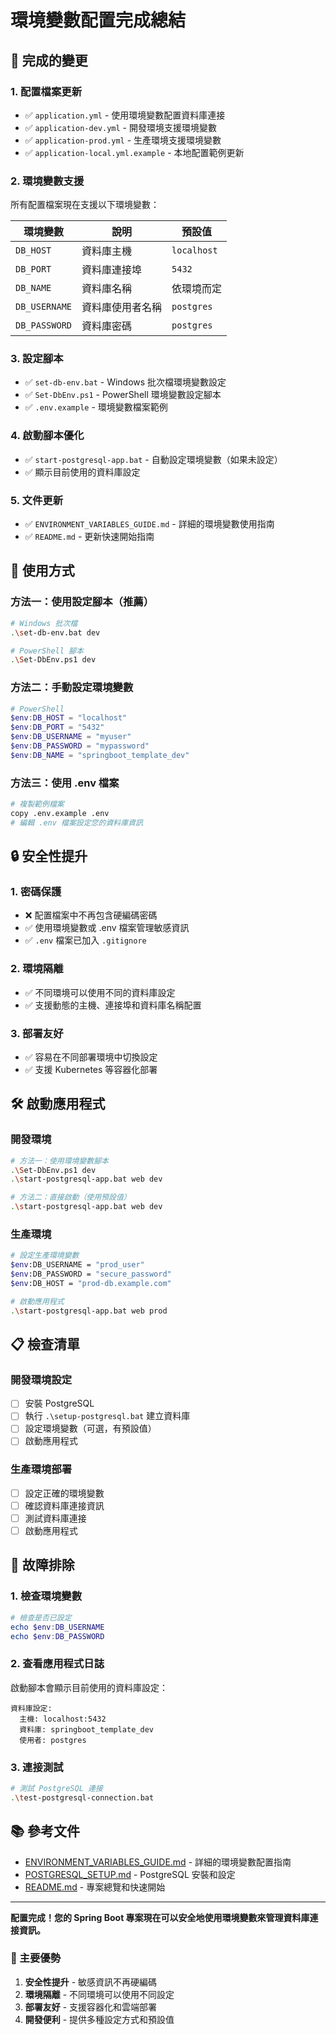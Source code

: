 # 環境變數配置完成總結

## 🎯 完成的變更

### 1. 配置檔案更新
- ✅ `application.yml` - 使用環境變數配置資料庫連接
- ✅ `application-dev.yml` - 開發環境支援環境變數
- ✅ `application-prod.yml` - 生產環境支援環境變數
- ✅ `application-local.yml.example` - 本地配置範例更新

### 2. 環境變數支援
所有配置檔案現在支援以下環境變數：

| 環境變數 | 說明 | 預設值 |
|---------|------|--------|
| `DB_HOST` | 資料庫主機 | `localhost` |
| `DB_PORT` | 資料庫連接埠 | `5432` |
| `DB_NAME` | 資料庫名稱 | 依環境而定 |
| `DB_USERNAME` | 資料庫使用者名稱 | `postgres` |
| `DB_PASSWORD` | 資料庫密碼 | `postgres` |

### 3. 設定腳本
- ✅ `set-db-env.bat` - Windows 批次檔環境變數設定
- ✅ `Set-DbEnv.ps1` - PowerShell 環境變數設定腳本
- ✅ `.env.example` - 環境變數檔案範例

### 4. 啟動腳本優化
- ✅ `start-postgresql-app.bat` - 自動設定環境變數（如果未設定）
- ✅ 顯示目前使用的資料庫設定

### 5. 文件更新
- ✅ `ENVIRONMENT_VARIABLES_GUIDE.md` - 詳細的環境變數使用指南
- ✅ `README.md` - 更新快速開始指南

## 🚀 使用方式

### 方法一：使用設定腳本（推薦）
```bash
# Windows 批次檔
.\set-db-env.bat dev

# PowerShell 腳本
.\Set-DbEnv.ps1 dev
```

### 方法二：手動設定環境變數
```powershell
# PowerShell
$env:DB_HOST = "localhost"
$env:DB_PORT = "5432"
$env:DB_USERNAME = "myuser"
$env:DB_PASSWORD = "mypassword"
$env:DB_NAME = "springboot_template_dev"
```

### 方法三：使用 .env 檔案
```bash
# 複製範例檔案
copy .env.example .env
# 編輯 .env 檔案設定您的資料庫資訊
```

## 🔒 安全性提升

### 1. 密碼保護
- ❌ 配置檔案中不再包含硬編碼密碼
- ✅ 使用環境變數或 .env 檔案管理敏感資訊
- ✅ `.env` 檔案已加入 `.gitignore`

### 2. 環境隔離
- ✅ 不同環境可以使用不同的資料庫設定
- ✅ 支援動態的主機、連接埠和資料庫名稱配置

### 3. 部署友好
- ✅ 容易在不同部署環境中切換設定
- ✅ 支援 Kubernetes 等容器化部署

## 🛠️ 啟動應用程式

### 開發環境
```bash
# 方法一：使用環境變數腳本
.\Set-DbEnv.ps1 dev
.\start-postgresql-app.bat web dev

# 方法二：直接啟動（使用預設值）
.\start-postgresql-app.bat web dev
```

### 生產環境
```bash
# 設定生產環境變數
$env:DB_USERNAME = "prod_user"
$env:DB_PASSWORD = "secure_password"
$env:DB_HOST = "prod-db.example.com"

# 啟動應用程式
.\start-postgresql-app.bat web prod
```

## 📋 檢查清單

### 開發環境設定
- [ ] 安裝 PostgreSQL
- [ ] 執行 `.\setup-postgresql.bat` 建立資料庫
- [ ] 設定環境變數（可選，有預設值）
- [ ] 啟動應用程式

### 生產環境部署
- [ ] 設定正確的環境變數
- [ ] 確認資料庫連接資訊
- [ ] 測試資料庫連接
- [ ] 啟動應用程式

## 🔧 故障排除

### 1. 檢查環境變數
```powershell
# 檢查是否已設定
echo $env:DB_USERNAME
echo $env:DB_PASSWORD
```

### 2. 查看應用程式日誌
啟動腳本會顯示目前使用的資料庫設定：
```
資料庫設定:
  主機: localhost:5432
  資料庫: springboot_template_dev
  使用者: postgres
```

### 3. 連接測試
```bash
# 測試 PostgreSQL 連接
.\test-postgresql-connection.bat
```

## 📚 參考文件

- [ENVIRONMENT_VARIABLES_GUIDE.md](ENVIRONMENT_VARIABLES_GUIDE.md) - 詳細的環境變數配置指南
- [POSTGRESQL_SETUP.md](POSTGRESQL_SETUP.md) - PostgreSQL 安裝和設定
- [README.md](README.md) - 專案總覽和快速開始

---

**配置完成！您的 Spring Boot 專案現在可以安全地使用環境變數來管理資料庫連接資訊。**

### 🎉 主要優勢
1. **安全性提升** - 敏感資訊不再硬編碼
2. **環境隔離** - 不同環境可以使用不同設定
3. **部署友好** - 支援容器化和雲端部署
4. **開發便利** - 提供多種設定方式和預設值
